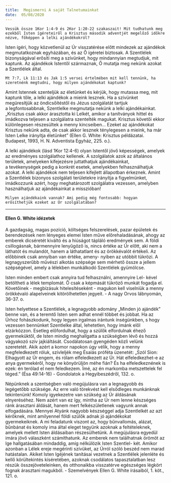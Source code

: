 ```yaml
---
title:  Megismerni A saját Talnetumainkat
date:  05/08/2020
---
```


`Vessük össze 1Kor 1:4-9 és 2Kor 1:20-22 szakaszait! Mit tudhatunk meg ezekből Isten ígéreteiről a Krisztus második adventjét megelőző időkre nézve, főképpen a lelki ajándékokról?`

Isten ígéri, hogy közvetlenül az Úr visszatérése előtt mindezek az ajándékok megmutatkoznak egyházában, és az Ő ígéretei biztosak. A Szentlélek bizonyságával erősíti meg a szívünket, hogy mindannyian megtudjuk, mit kaptunk. Az ajándékok Istentől származnak, Ő mutatja meg nekünk azokat a Szentlélek által.

`Mt 7:7, Lk 11:13 és Jak 1:5 versei értelmében mit kell tennünk, ha szeretnénk megtudni, hogy milyen ajándékokat kaptunk? `

Amint Istennek szenteljük az életünket és kérjük, hogy mutassa meg, mit kaptunk tőle, a lelki ajándékok a mieink lesznek. Ha a szívünket megüresítjük az öndicsőítéstől és Jézus szolgálatát tartjuk a legfontosabbnak, Szentlelke megmutatja nekünk a lelki ajándékainkat. „Krisztus csak akkor árasztotta ki Lelkét, amikor a tanítványok hittel és imádkozva teljesen a szolgálatra szentelték magukat. Krisztus követői ekkor különlegesen részesültek a menny kincseiben… Ezeket az ajándékokat Krisztus nekünk adta, de csak akkor lesznek ténylegesen a mieink, ha már Isten Lelke irányítja életünket” (Ellen G. White: Krisztus példázatai. Budapest, 1993, H. N. Adventista Egyház, 225. o.).

A lelki ajándékok (lásd 1Kor 12:4-6) olyan Istentől jövő képességek, amelyek az eredményes szolgálathoz kellenek. A szolgálatok azok az általános területek, amelyeken kifejezésre juttathatjuk ajándékainkat, a tevékenységek pedig a konkrét esetek, amelyekben felhasználhatjuk azokat. A lelki ajándékok nem teljesen kifejlett állapotban érkeznek. Amint a Szentlélek bizonyos szolgálati területekre irányítja a figyelmünket, imádkozzunk azért, hogy meghatározott szolgálatra vezessen, amelyben használhatjuk az ajándékainkat a misszióban!

`Milyen ajándékaink vannak? Ami pedig még fontosabb: hogyan erősíthetjük ezeket az Úr szolgálatában?`

---

#### Ellen G. White idézetek

A gazdagság, magas pozíció, költséges felszerelések, pazar épületek és berendezések nem lényeges elemei Isten műve előrehaladásának, ahogy az emberek dicséretét kiváltó és a hiúságot tápláló eredmények sem. A földi csillogásnak, bármennyire lenyűgöző is, nincs értéke az Úr előtt, aki nem a láthatót és mulandót, hanem a láthatatlant és az örökkévalót értékeli. Az előbbinek csak annyiban van értéke, ameny- nyiben az utóbbit tükrözi. A legnagyszerűbb művészi alkotás szépsége sem mérhető össze a jellem szépségével, amely a lélekben munkálkodó Szentlélek gyümölcse.

Isten minden embert csak annyira tud felhasználni, amennyire Lel- kével betöltheti a lélek templomát. Ő csak a képmását tükröző munkát fogadja el. Követőinek - megbízásuk hitelesítéseként - magukon kell viselniük a menny örökkévaló alapelveinek kitörölhetetlen jegyeit. - A nagy Orvos lábnyomán, 36-37. o.

Isten helyettese a Szentlélek, a legnagyobb adomány „Minden jó ajándék” benne van, és a teremtő Isten sem adhat ennél többet és jobbat. Ha az Úrhoz fohászkodunk, hogy legyen irgalmas irántunk ínségünkben, s hogy vezessen bennünket Szentlelke által, lehetetlen, hogy imánk elől elzárkózzon. Esetleg előfordulhat, hogy a szülők elfordulnak éhező gyermeküktől, de Isten mindig meghallgatta a szükségben lévő és hozzá vágyakozó szív jajkiáltását. Csodálatosan gyengéden közli velünk szeretetét. Akik azért a komor napokon úgy vélik, hogy a menny megfeledkezett róluk, szívleljék meg Ésaiás próféta üzenetét: „Szól Sion: Elhagyott az Úr engem, és rólam elfeledkezett az Úr. Hát elfeledkezhet-e az anya gyermekéről, hogy ne könyörüljön méhe fián? És ha elfeledkeznének is ezek: én terólad el nem feledkezem. Ímé, az én markomba metszettelek fel téged.” (Ésa 49:14-16) - Gondolatok a Hegyibeszédről, 132. o.

Népünknek a szentségben való megújulásra van a legnagyobb és legégetőbb szüksége. Az erre való törekvést kell elsődleges munkánknak tekintenünk! Komoly igyekezetre van szükség az Úr áldásának elnyeréséhez. Nem azért van ez így, mintha az Úr nem lenne készséges ránk árasztani áldását, hanem mert felkészületlenek vagyunk annak elfogadására. Mennyei Atyánk nagyobb készséggel adja Szentlelkét az azt kérőknek, mint amilyennel földi szülők adnak jó ajándékokat gyermekeiknek. A mi feladatunk viszont az, hogy bűnvallomás, alázat, bűnbánat és komoly ima által eleget tegyünk azoknak a feltételeknek, amelyek mellett Isten áldásaiban részesülhetünk. A megújulásra egyedül imára jövő válaszként számíthatunk. Az emberek nem találhatnak örömöt az Ige hallgatásában mindaddig, amíg nélkülözik Isten Szentlel- két. Amikor azonban a Lélek ereje megérinti szívüket, az Úrról szóló beszéd nem marad hatástalan. Akiket Isten Igéjének tanításai vezetnek a Szentlélek jelenléte és kellő körültekintés kíséretében, azoknak csodálatos tapasztalatban lesz részük összejöveteleinken, és otthonaikba visszatérve egészséges légkört fognak árasztani magukból. - Szemelvények Ellen G. White írásaiból, 1. köt., 121. o.